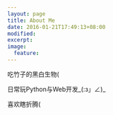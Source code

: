 ```yaml
---
layout: page
title: About Me
date: 2016-01-21T17:49:13+08:00
modified:
excerpt:
image:
  feature:
---
```


吃竹子的黑白生物(

日常玩Python与Web开发_(:з」∠)_

喜欢瞎折腾(
